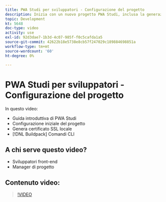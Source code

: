 ```yaml
---
title: PWA Studi per sviluppatori - Configurazione del progetto
description: Inizia con un nuovo progetto PWA Studi, inclusa la generazione di un certificato SSL locale e i comandi CLI del pacchetto di build.
topic: Development
kt: 5648
doc-type: video
activity: use
exl-id: 92d3dae7-1b3d-4c07-985f-f0c5cafda1a5
source-git-commit: 42622b18e5738e8cb57f247029c189884698851a
workflow-type: tm+mt
source-wordcount: '60'
ht-degree: 0%

---
```


# PWA Studi per sviluppatori - Configurazione del progetto

In questo video:

- Guida introduttiva di PWA Studi
- Configurazione iniziale del progetto
- Genera certificato SSL locale
- [!DNL Buildpack] Comandi CLI

## A chi serve questo video?

- Sviluppatori front-end
- Manager di progetto

## Contenuto video:

>[!VIDEO](https://video.tv.adobe.com/v/35719?quality=12&learn=on)
